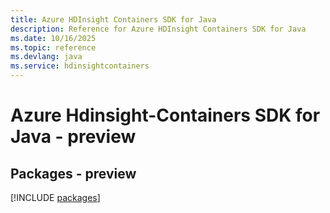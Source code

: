 ```yaml
---
title: Azure HDInsight Containers SDK for Java
description: Reference for Azure HDInsight Containers SDK for Java
ms.date: 10/16/2025
ms.topic: reference
ms.devlang: java
ms.service: hdinsightcontainers
---
```

# Azure Hdinsight-Containers SDK for Java - preview
## Packages - preview
[!INCLUDE [packages](hdinsight-containers-index.md)]